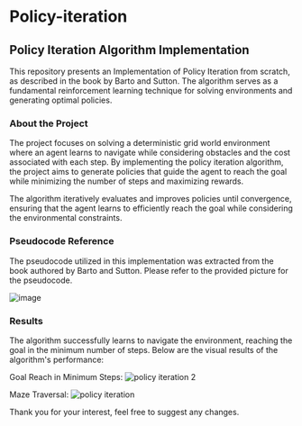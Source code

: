 # Policy-iteration

## Policy Iteration Algorithm Implementation

This repository presents an Implementation of Policy Iteration from scratch, as described in the book by Barto and Sutton. The algorithm serves as a fundamental reinforcement learning technique for solving environments and generating optimal policies.

### About the Project

The project focuses on solving a deterministic grid world environment where an agent learns to navigate while considering obstacles and the cost associated with each step. By implementing the policy iteration algorithm, the project aims to generate policies that guide the agent to reach the goal while minimizing the number of steps and maximizing rewards.

The algorithm iteratively evaluates and improves policies until convergence, ensuring that the agent learns to efficiently reach the goal while considering the environmental constraints.

### Pseudocode Reference

The pseudocode utilized in this implementation was extracted from the book authored by Barto and Sutton. Please refer to the provided picture for the pseudocode.

![image](https://github.com/NaitikDobariya/Policy-iteration/assets/113834773/6da71a1f-e8ac-430e-97ad-c07fef24e9b2)

### Results

The algorithm successfully learns to navigate the environment, reaching the goal in the minimum number of steps. Below are the visual results of the algorithm's performance:

Goal Reach in Minimum Steps:
![policy iteration 2](https://github.com/NaitikDobariya/Policy-iteration/assets/113834773/2e554d1e-9d70-419c-b7b3-8aa569173a64)

Maze Traversal:
![policy iteration](https://github.com/NaitikDobariya/Policy-iteration/assets/113834773/1ed73a93-e7cb-45fe-9381-88def6b2d58c)

Thank you for your interest, feel free to suggest any changes.
